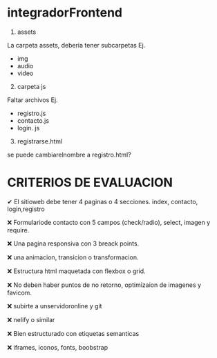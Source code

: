 # integradorFrontend



1. assets

La carpeta assets, deberia tener subcarpetas Ej.

- img
- audio
- video

2. carpeta js

Faltar archivos Ej.

- registro.js
- contacto.js
- login. js

3. registrarse.html

se puede cambiarelnombre a registro.html?

# CRITERIOS DE EVALUACION

✔ El sitioweb debe tener 4 paginas o 4 secciones.
    index, contacto, login,registro

❌ Formulariode contacto con 5 campos (check/radio), select, imagen y require.

❌ Una pagina responsiva con 3 breack points.

❌ una animacion, transicion o transformacion.

❌ Estructura html maquetada con flexbox o grid.

❌ No deben haber puntos de no retorno, optimizaion de imagenes y favicom.

❌ subirte a unservidoronline y git

❌ nelify o similar

❌ Bien estructurado con etiquetas semanticas

❌ iframes, iconos, fonts, boobstrap
